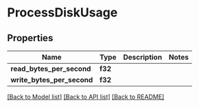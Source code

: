 # ProcessDiskUsage

## Properties

Name | Type | Description | Notes
------------ | ------------- | ------------- | -------------
**read_bytes_per_second** | **f32** |  | 
**write_bytes_per_second** | **f32** |  | 

[[Back to Model list]](../README.md#documentation-for-models) [[Back to API list]](../README.md#documentation-for-api-endpoints) [[Back to README]](../README.md)


